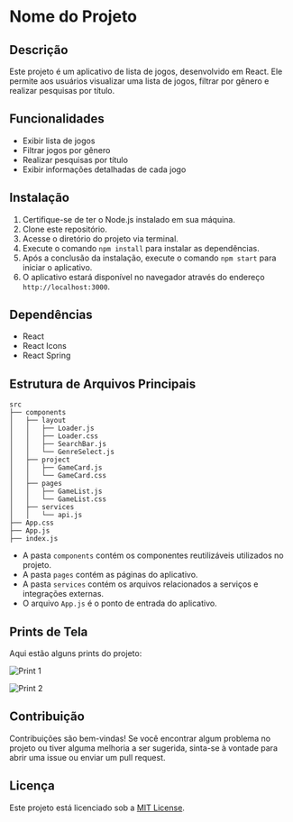 # Nome do Projeto

## Descrição

Este projeto é um aplicativo de lista de jogos, desenvolvido em React. Ele permite aos usuários visualizar uma lista de jogos, filtrar por gênero e realizar pesquisas por título.

## Funcionalidades

- Exibir lista de jogos
- Filtrar jogos por gênero
- Realizar pesquisas por título
- Exibir informações detalhadas de cada jogo

## Instalação

1. Certifique-se de ter o Node.js instalado em sua máquina.
2. Clone este repositório.
3. Acesse o diretório do projeto via terminal.
4. Execute o comando `npm install` para instalar as dependências.
5. Após a conclusão da instalação, execute o comando `npm start` para iniciar o aplicativo.
6. O aplicativo estará disponível no navegador através do endereço `http://localhost:3000`.

## Dependências

- React
- React Icons
- React Spring

## Estrutura de Arquivos Principais

```
src
├── components
│   ├── layout
│   │   ├── Loader.js
│   │   ├── Loader.css
│   │   ├── SearchBar.js
│   │   └── GenreSelect.js
│   ├── project
│   │   ├── GameCard.js
│   │   └── GameCard.css
│   ├── pages
│   │   ├── GameList.js
│   │   └── GameList.css
│   ├── services
│   │   └── api.js
├── App.css
├── App.js
├── index.js
```

- A pasta `components` contém os componentes reutilizáveis utilizados no projeto.
- A pasta `pages` contém as páginas do aplicativo.
- A pasta `services` contém os arquivos relacionados a serviços e integrações externas.
- O arquivo `App.js` é o ponto de entrada do aplicativo.

## Prints de Tela

Aqui estão alguns prints do projeto:

![Print 1](caminho/para/print1.png)


![Print 2](caminho/para/print2.png)



## Contribuição

Contribuições são bem-vindas! Se você encontrar algum problema no projeto ou tiver alguma melhoria a ser sugerida, sinta-se à vontade para abrir uma issue ou enviar um pull request.

## Licença

Este projeto está licenciado sob a [MIT License](LICENSE).